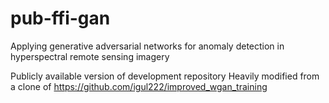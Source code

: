 # pub-ffi-gan
Applying generative adversarial networks for anomaly detection in hyperspectral remote sensing imagery

Publicly available version of development repository
Heavily modified from a clone of https://github.com/igul222/improved_wgan_training

